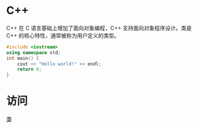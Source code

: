 # C++

C++ 在 C 语言基础上增加了面向对象编程，C++ 支持面向对象程序设计。类是 C++ 的核心特性，通常被称为用户定义的类型。

```cpp
#include <iostream>
using namespace std;
int main() {
    cout << "Hello world!" << endl;
    return 0;
}
```

# 访问
[类](cpp/类.md)


